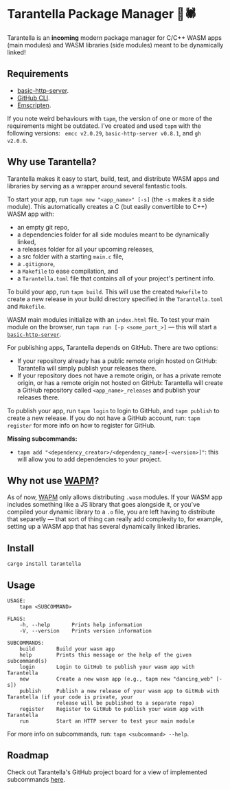 # Tarantella Package Manager 💃🕷

Tarantella is an **incoming** modern package manager for C/C++ WASM apps (main modules) and WASM libraries (side modules) meant to be dynamically linked!

## Requirements

- [basic-http-server](https://crates.io/crates/basic-http-server).
- [GitHub CLI](https://github.com/cli/cli#installation).
- [Emscripten](https://emscripten.org/docs/getting_started/downloads.html).

If you note weird behaviours with `tapm`, the version of one or more of the requirements might be outdated. I've created and used `tapm` with the following versions: ` emcc v2.0.29`, `basic-http-server v0.8.1`, and `gh v2.0.0`.

## Why use Tarantella?

Tarantella makes it easy to start, build, test, and distribute WASM apps and libraries by serving as a wrapper around several fantastic tools.

To start your app, run `tapm new "<app_name>" [-s]` (the `-s` makes it a side module). This automatically creates a C (but easily convertible to C++) WASM app with:
- an empty git repo,
- a dependencies folder for all side modules meant to be dynamically linked,
- a releases folder for all your upcoming releases,
- a src folder with a starting `main.c` file,
- a `.gitignore`,
- a `Makefile` to ease compilation, and
- a `Tarantella.toml` file that contains all of your project's pertinent info.

To build your app, run `tapm build`. This will use the created `Makefile` to create a new release in your build directory specified in the `Tarantella.toml` and `Makefile`. 

WASM main modules initialize with an `index.html` file. To test your main module on the browser, run `tapm run [-p <some_port_>]` — this will start a [`basic-http-server`](https://crates.io/crates/basic-http-server).

For publishing apps, Tarantella depends on GitHub. There are two options:
- If your repository already has a public remote origin hosted on GitHub: Tarantella will simply publish your releases there.
- If your repository does not have a remote origin, or has a private remote origin, or has a remote origin not hosted on GitHub: Tarantella will create a GitHub repository called `<app_name>_releases` and publish your releases there. 

To publish your app, run `tapm login` to login to GitHub, and `tapm publish` to create a new release. If you do not have a GitHub account, run: `tapm register` for more info on how to register for GitHub.

**Missing subcommands:**
- `tapm add "<dependency_creator>/<dependency_name>[-<version>]"`: this will allow you to add dependencies to your project.

## Why not use [WAPM](https://wapm.io/)?

As of now, [WAPM](https://wapm.io/) only allows distributing `.wasm` modules. If your WASM app includes something like a JS library that goes alongside it, or you've compiled your dynamic library to a `.o`  file, you are left having to distribute that separetly — that sort of thing can really add complexity to, for example, setting up a WASM app that has several dynamically linked libraries.

## Install

```
cargo install tarantella
```

## Usage

```
USAGE:
    tapm <SUBCOMMAND>

FLAGS:
    -h, --help       Prints help information
    -V, --version    Prints version information

SUBCOMMANDS:
    build       Build your wasm app
    help        Prints this message or the help of the given subcommand(s)
    login       Login to GitHub to publish your wasm app with Tarantella
    new         Create a new wasm app (e.g., tapm new "dancing_web" [-s])
    publish     Publish a new release of your wasm app to GitHub with Tarantella (if your code is private, your
                release will be published to a separate repo)
    register    Register to GitHub to publish your wasm app with Tarantella
    run         Start an HTTP server to test your main module
```

For more info on subcommands, run: `tapm <subcommand> --help`.

## Roadmap

Check out Tarantella's GitHub project board for a view of implemented subcommands [here](https://github.com/danbugs/tarantella/projects/1).
